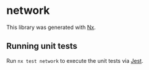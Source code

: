 # network

This library was generated with [Nx](https://nx.dev).

## Running unit tests

Run `nx test network` to execute the unit tests via [Jest](https://jestjs.io).
